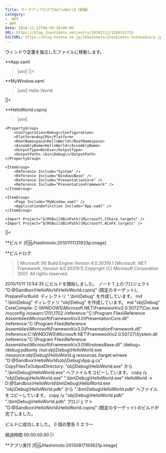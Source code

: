 ```yaml
---
Title: マークアップだけでHelloWorld（続編）
Category:
- .NET
- WPF
Date: 2010-11-12T06:59:15+09:00
URL: https://blog.jhashimoto.net/entry/20101112/1289512755
EditURL: https://blog.hatena.ne.jp/JHashimoto/jhashimoto.hatenadiary.jp/atom/entry/12921228815717258561
---
```


ウィンドウ定義を独立したファイルに移動します。

**App.xaml
>|xml|
<Application
    xmlns="http://schemas.microsoft.com/winfx/2006/xaml/presentation"
    StartupUri="MyWindow.xaml"
/>
||<

**MyWindow.xaml
>|xml|
<Window
    xmlns="http://schemas.microsoft.com/winfx/2006/xaml/presentation">
    <TextBlock>Hello World</TextBlock>
</Window>
||<

**HelloWorld.csproj
>|xml|
<Project
    DefaultTargets="Build"
    xmlns="http://schemas.microsoft.com/developer/msbuild/2003">

    <PropertyGroup>
        <Configuration>Debug</Configuration>
        <Platform>AnyCPU</Platform>
        <RootNamespace>HelloWorld</RootNamespace>
        <AssemblyName>HelloWorld</AssemblyName>
        <OutputType>WinExe</OutputType>
        <OutputPath>.\bin\Debug\</OutputPath>
    </PropertyGroup>

    <ItemGroup>
        <Reference Include="System" />
        <Reference Include="WindowsBase" />
        <Reference Include="PresentationCore" />
        <Reference Include="PresentationFramework" />
    </ItemGroup>
    
    <ItemGroup>
        <Page Include="MyWindow.xaml" />
        <ApplicationDefinition Include="App.xaml" />
    </ItemGroup>

    <Import Project="$(MSBuildBinPath)\Microsoft.CSharp.targets" />
    <Import Project="$(MSBuildBinPath)\Microsoft.WinFX.targets" />
</Project>
||<

**ビルド
[f:id:JHashimoto:20101111131933p:image]

**ビルドログ
>|
Microsoft (R) Build Engine Version 4.0.30319.1
[Microsoft .NET Framework, Version 4.0.30319.1]
Copyright (C) Microsoft Corporation 2007. All rights reserved.

2010/11/11 13:54:35 にビルドを開始しました。
ノード 1 上のプロジェクト "D:\@Sandbox\HelloWorld\HelloWorld.csproj" (既定のターゲット)。
PrepareForBuild:
  ディレクトリ ".\bin\Debug\" を作成しています。
  md ".\bin\Debug\"
  ディレクトリ "obj\Debug\" を作成しています。
  md "obj\Debug\"
CoreCompile:
  C:\WINDOWS\Microsoft.NET\Framework\v2.0.50727\Csc.exe /noconfig /nowarn:1701,1702 /reference:"C:\Program Files\Reference Assemblies\Microsoft\Framework\v3.0\PresentationCore.dll" /reference:"C:\Program Files\Reference Assemblies\Microsoft\Framework\v3.0\PresentationFramework.dll" /reference:C:\WINDOWS\Microsoft.NET\Framework\v2.0.50727\System.dll /reference:"C:\Program Files\Reference Assemblies\Microsoft\Framework\v3.0\WindowsBase.dll" /debug+ /debug:pdbonly /out:obj\Debug\HelloWorld.exe /resource:obj\Debug\HelloWorld.g.resources /target:winexe "D:\@Sandbox\HelloWorld\obj\Debug\App.g.cs"
CopyFilesToOutputDirectory:
  "obj\Debug\HelloWorld.exe" から ".\bin\Debug\HelloWorld.exe" へファイルをコピーしています。
  copy /y "obj\Debug\HelloWorld.exe" ".\bin\Debug\HelloWorld.exe"
  HelloWorld -> D:\@Sandbox\HelloWorld\bin\Debug\HelloWorld.exe
  "obj\Debug\HelloWorld.pdb" から ".\bin\Debug\HelloWorld.pdb" へファイルをコピーしています。
  copy /y "obj\Debug\HelloWorld.pdb" ".\bin\Debug\HelloWorld.pdb"
プロジェクト "D:\@Sandbox\HelloWorld\HelloWorld.csproj" (既定のターゲット) のビルドが完了しました。

ビルドに成功しました。
    0 個の警告
    0 エラー

経過時間 00:00:00.90
|<

**アプリ実行
[f:id:JHashimoto:20130917193621p:image]
